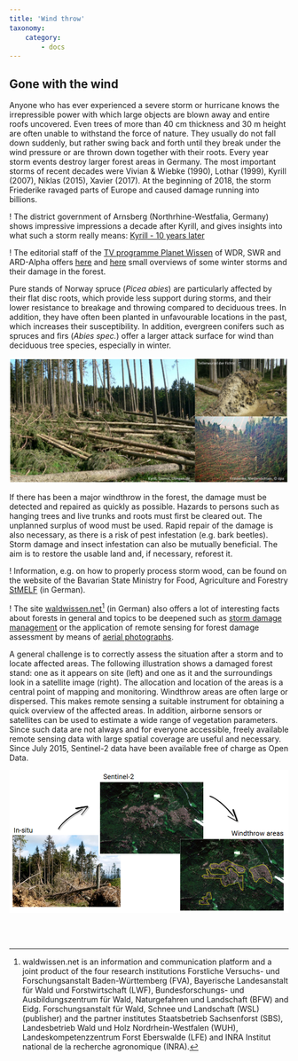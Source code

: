 ```yaml
---
title: 'Wind throw'
taxonomy:
    category:
        - docs
---
```


## Gone with the wind

Anyone who has ever experienced a severe storm or hurricane knows the irrepressible power with which large objects are blown away and entire roofs uncovered. Even trees of more than 40 cm thickness and 30 m height are often unable to withstand the force of nature. They usually do not fall down suddenly, but rather swing back and forth until they break under the wind pressure or are thrown down together with their roots. Every year storm events destroy larger forest areas in Germany. The most important storms of recent decades were Vivian & Wiebke (1990), Lothar (1999), Kyrill (2007), Niklas (2015), Xavier (2017). At the beginning of 2018, the storm Friederike ravaged parts of Europe and caused damage running into billions.

! The district government of Arnsberg (Northrhine-Westfalia, Germany) shows impressive impressions a decade after Kyrill, and gives insights into what such a storm really means: [Kyrill - 10 years later](https://www.bezreg-arnsberg.nrw.de/kyrill/)

! The editorial staff of the [TV programme Planet Wissen](https://www.planet-wissen.de) of WDR, SWR and ARD-Alpha offers [here](https://www.planet-wissen.de/natur/naturgewalten/stuerme/pwiewinterstuermelotharmartinkyrillundklaus100.html) and [here](https://www.planet-wissen.de/natur/umwelt/waldsterben/pwieorkanlothar100.html) small overviews of some winter storms and their damage in the forest.

Pure stands of Norway spruce (*Picea abies*) are particularly affected by their flat disc roots, which provide less support during storms, and their lower resistance to breakage and throwing compared to deciduous trees. In addition, they have often been planted in unfavourable locations in the past, which increases their susceptibility. In addition, evergreen conifers such as spruces and firs (*Abies spec.*) offer a larger attack surface for wind than deciduous tree species, especially in winter.

![Spruce & Windthrow](Fichten_Windwurf.png?classes=caption "Windthrow area in the Taunus and other examples of the enormous force of storms.")
<!--
*Windthrow area in the Taunus and other examples of the enormous force of storms.
-->
If there has been a major windthrow in the forest, the damage must be detected and repaired as quickly as possible. Hazards to persons such as hanging trees and live trunks and roots must first be cleared out. The unplanned surplus of wood must be used. Rapid repair of the damage is also necessary, as there is a risk of pest infestation (e.g. bark beetles). Storm damage and insect infestation can also be mutually beneficial. The aim is to restore the usable land and, if necessary, reforest it.

! Information, e.g. on how to properly process storm wood, can be found on the website of the Bavarian State Ministry for Food, Agriculture and Forestry [StMELF](https://www.stmelf.bayern.de/wald/waldschutz/sturm/104090/index.php) (in German).

! The site [waldwissen.net](https://www.waldwissen.net)[^1] (in German) also offers a lot of interesting facts about forests in general and topics to be deepened such as [storm damage management](https://www.waldwissen.net/waldwirtschaft/schaden/sturm_schnee_eis/fva_sturmhandbuch/index_DE) or the application of remote sensing for forest damage assessment by means of [aerial photographs](https://www.waldwissen.net/technik/inventur/wuh_luftbilder_kyrill/index_DE).

A general challenge is to correctly assess the situation after a storm and to locate affected areas. The following illustration shows a damaged forest stand: one as it appears on site (left) and one as it and the surroundings look in a satellite image (right). The allocation and location of the areas is a central point of mapping and monitoring.
Windthrow areas are often large or dispersed. This makes remote sensing a suitable instrument for obtaining a quick overview of the affected areas. In addition, airborne sensors or satellites can be used to estimate a wide range of vegetation parameters.
Since such data are not always and for everyone accessible, freely available remote sensing data with large spatial coverage are useful and necessary. Since July 2015, Sentinel-2 data have been available free of charge as Open Data.


![vorOrtSatellit](vorOrt_S2_en.png?classes=caption "A question of perspective: Windfall as it presents itself on the ground and seen from space. Photo left: G. Lobinger, LWF (https://www.stmelf.bayern.de), right: Sentinel-2 true color image, ESA")
<!-- *A question of perspective: Windfall as it presents itself on the ground and from space.* -->
<br><br>

[^1]: waldwissen.net is an information and communication platform and a joint product of the four research institutions Forstliche Versuchs- und Forschungsanstalt Baden-Württemberg (FVA), Bayerische Landesanstalt für Wald und Forstwirtschaft (LWF), Bundesforschungs- und Ausbildungszentrum für Wald, Naturgefahren und Landschaft (BFW) and Eidg. Forschungsanstalt für Wald, Schnee und Landschaft (WSL) (publisher) and the partner institutes Staatsbetrieb Sachsenforst (SBS), Landesbetrieb Wald und Holz Nordrhein-Westfalen (WUH), Landeskompetenzzentrum Forst Eberswalde (LFE) and INRA Institut national de la recherche agronomique (INRA).
